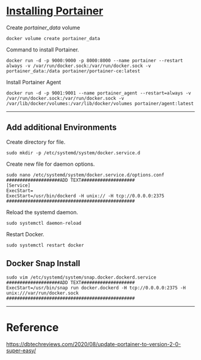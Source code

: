 # [Installing Portainer](https://hub.docker.com/r/portainer/portainer-ce)
Create *portainer_data* volume
```
docker volume create portainer_data
```
Command to install Portainer.
```
docker run -d -p 9000:9000 -p 8000:8000 --name portainer --restart always -v /var/run/docker.sock:/var/run/docker.sock -v portainer_data:/data portainer/portainer-ce:latest
```

Install Portainer Agent
```
docker run -d -p 9001:9001 --name portainer_agent --restart=always -v /var/run/docker.sock:/var/run/docker.sock -v /var/lib/docker/volumes:/var/lib/docker/volumes portainer/agent:latest
```

---
## Add additional Environments
Create directory for file.
```
sudo mkdir -p /etc/systemd/system/docker.service.d
```
Create new file for daemon options.
```
sudo nano /etc/systemd/system/docker.service.d/options.conf
####################ADD TEXT####################
[Service]
ExecStart=
ExecStart=/usr/bin/dockerd -H unix:// -H tcp://0.0.0.0:2375
################################################
```
Reload the systemd daemon.
```
sudo systemctl daemon-reload
```
Restart Docker.
```
sudo systemctl restart docker
```
## Docker Snap Install
```
sudo vim /etc/systemd/system/snap.docker.dockerd.service
####################ADD TEXT####################
ExecStart=/usr/bin/snap run docker.dockerd -H tcp://0.0.0.0:2375 -H unix:///var/run/docker.sock
################################################
```

---
# Reference
https://dbtechreviews.com/2020/08/update-portainer-to-version-2-0-super-easy/
